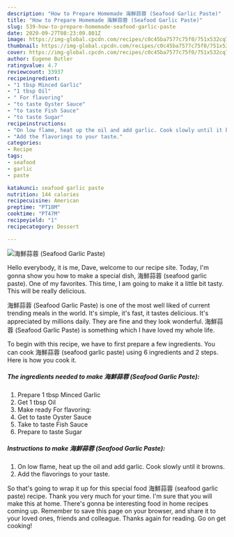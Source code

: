 ```yaml
---
description: "How to Prepare Homemade 海鮮蒜蓉 (Seafood Garlic Paste)"
title: "How to Prepare Homemade 海鮮蒜蓉 (Seafood Garlic Paste)"
slug: 539-how-to-prepare-homemade-seafood-garlic-paste
date: 2020-09-27T08:23:09.801Z
image: https://img-global.cpcdn.com/recipes/c0c45ba7577c75f0/751x532cq70/海鮮蒜蓉-seafood-garlic-paste-recipe-main-photo.jpg
thumbnail: https://img-global.cpcdn.com/recipes/c0c45ba7577c75f0/751x532cq70/海鮮蒜蓉-seafood-garlic-paste-recipe-main-photo.jpg
cover: https://img-global.cpcdn.com/recipes/c0c45ba7577c75f0/751x532cq70/海鮮蒜蓉-seafood-garlic-paste-recipe-main-photo.jpg
author: Eugene Butler
ratingvalue: 4.7
reviewcount: 33937
recipeingredient:
- "1 tbsp Minced Garlic"
- "1 tbsp Oil"
- " For flavoring"
- "to taste Oyster Sauce"
- "to taste Fish Sauce"
- "to taste Sugar"
recipeinstructions:
- "On low flame, heat up the oil and add garlic. Cook slowly until it browns."
- "Add the flavorings to your taste."
categories:
- Recipe
tags:
- seafood
- garlic
- paste

katakunci: seafood garlic paste 
nutrition: 144 calories
recipecuisine: American
preptime: "PT18M"
cooktime: "PT47M"
recipeyield: "1"
recipecategory: Dessert

---
```



![海鮮蒜蓉 (Seafood Garlic Paste)](https://img-global.cpcdn.com/recipes/c0c45ba7577c75f0/751x532cq70/海鮮蒜蓉-seafood-garlic-paste-recipe-main-photo.jpg)

Hello everybody, it is me, Dave, welcome to our recipe site. Today, I'm gonna show you how to make a special dish, 海鮮蒜蓉 (seafood garlic paste). One of my favorites. This time, I am going to make it a little bit tasty. This will be really delicious.



海鮮蒜蓉 (Seafood Garlic Paste) is one of the most well liked of current trending meals in the world. It's simple, it's fast, it tastes delicious. It's appreciated by millions daily. They are fine and they look wonderful. 海鮮蒜蓉 (Seafood Garlic Paste) is something which I have loved my whole life.


To begin with this recipe, we have to first prepare a few ingredients. You can cook 海鮮蒜蓉 (seafood garlic paste) using 6 ingredients and 2 steps. Here is how you cook it.

<!--inarticleads1-->

##### The ingredients needed to make 海鮮蒜蓉 (Seafood Garlic Paste):

1. Prepare 1 tbsp Minced Garlic
1. Get 1 tbsp Oil
1. Make ready  For flavoring:
1. Get to taste Oyster Sauce
1. Take to taste Fish Sauce
1. Prepare to taste Sugar




<!--inarticleads2-->

##### Instructions to make 海鮮蒜蓉 (Seafood Garlic Paste):

1. On low flame, heat up the oil and add garlic. Cook slowly until it browns.
1. Add the flavorings to your taste.




So that's going to wrap it up for this special food 海鮮蒜蓉 (seafood garlic paste) recipe. Thank you very much for your time. I'm sure that you will make this at home. There's gonna be interesting food in home recipes coming up. Remember to save this page on your browser, and share it to your loved ones, friends and colleague. Thanks again for reading. Go on get cooking!
